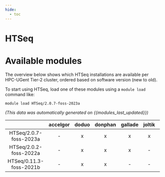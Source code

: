 ```yaml
---
hide:
  - toc
---
```


HTSeq
=====

# Available modules


The overview below shows which HTSeq installations are available per HPC-UGent Tier-2 cluster, ordered based on software version (new to old).

To start using HTSeq, load one of these modules using a `module load` command like:

```shell
module load HTSeq/2.0.7-foss-2023a
```

*(This data was automatically generated on {{modules_last_updated}})*  

| |accelgor|doduo|donphan|gallade|joltik|shinx|
| :---: | :---: | :---: | :---: | :---: | :---: | :---: |
|HTSeq/2.0.7-foss-2023a|-|x|x|x|x|x|
|HTSeq/2.0.2-foss-2022a|-|x|x|x|-|-|
|HTSeq/0.11.3-foss-2021b|-|x|x|-|-|-|
